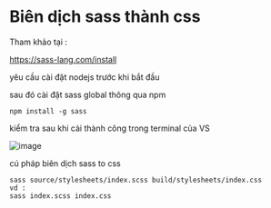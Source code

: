 # Biên dịch sass thành css
Tham khảo tại :  

https://sass-lang.com/install

yêu cầu cài đặt nodejs trước khi bắt đầu  

sau đó cài đặt sass global thông qua npm  
```
npm install -g sass
```
kiểm tra sau khi cài thành công trong terminal của VS

![image](https://user-images.githubusercontent.com/6966136/159206141-2de1d609-8d0e-4b13-8034-712938c34f7a.png)  

cú pháp biên dịch sass to css
```
sass source/stylesheets/index.scss build/stylesheets/index.css
vd :
sass index.scss index.css
```


